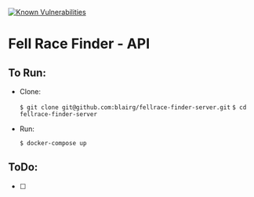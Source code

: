 [![Known Vulnerabilities](https://snyk.io/test/github/blairg/fellrace-finder-server/badge.svg)](https://snyk.io/test/github/blairg/fellrace-finder-server)

# Fell Race Finder - API

## To Run:

* Clone:

  `$ git clone git@github.com:blairg/fellrace-finder-server.git`
  `$ cd fellrace-finder-server`

* Run:

  `$ docker-compose up`


## ToDo:
- [ ] 
